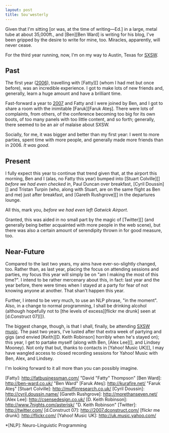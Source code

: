 ```yaml
---
layout: post
title: Sou'westerly
---
```

Given that I'm sitting \[or was, at the time of writing—Ed.\] in a
large, metal tube at about 35,000ft., and [Ben][Ben Ward] is writing for
his blog, I've been gripped by the desire to write for mine, too.
Miracles, apparently, will never cease.

For the third year running, now, I'm on my way to Austin, Texas for
[SXSW][SXSW 08].

## Past

The first year ([2006][SXSW 06]), travelling with [Fatty][] (whom I had
met but once before), was an incredible experience. I got to make lots
of new friends and, generally, learn a huge amount and have a brilliant
time.

Fast-forward a year to [2007][SXSW 07] and Fatty and I were joined by
Ben, and I got to share a room with the inimitable [Faruk][Faruk Ateş].
There were lots of complaints, from others, of the conference becoming
too big for its own boots, of too many panels with too little content,
and so forth; generally, there seemed to be an air of malaise about
SXSW.

Socially, for me, it was bigger and better than my first year: I went to
more parties, spent time with more people, and generally made more
friends than in 2006. *It was good*.

## Present

I fully expect this year to continue that trend given that, at the
airport this morning, Ben and I (alas, no Fatty this year) bumped into
[Stuart Colville][] *before we had even checked in*, Paul Duncan over
breakfast, [Cyril Doussin][] and Tristan Turpin (who, along with Stuart,
are on the same flight as Ben and me) just after breakfast, and [Gareth
Rushgrove][] in the departures lounge.

All this, mark you, *before we had even left Gatwick Airport*.

Granted, this was aided in no small part by the magic of [Twitter][]
(and generally being better acquainted with more people in the web
scene), but there was also a certain amount of serendipity thrown in for
good measure, too.

## Near-Future

Compared to the last two years, my aims have ever-so-slightly changed,
too. Rather than, as last year, placing the focus on attending sessions
and parties, my focus this year will simply be on "am I making the most
of this time?". I intend to be rather mercenary about this, in fact:
last year and the year before, there were times when I stayed at a party
for fear of not knowing anyone at another. That shan't happen this year.

Further, I intend to be very much, to use an NLP phrase, "in the
moment". Also, in a change to normal programming, I shall be drinking
alcohol (although hopefully not to [the levels of excess][flickr me drunk]
seen at [d.Construct 07][]).

The biggest change, though, is that I shall, finally, be attending [SXSW
music][SXSW 08 music]. The past two years, I've lusted after that extra
week of partying and gigs (and envied [Keith][D. Keith Robinson]
horribly when he's stayed on); this year, I get to partake myself (along
with Ben, [Alex Lee][], and Lindsey Mooney). Not only that but, thanks
to contacts in [Yahoo! Music UK][], I may have wangled access to closed
recording sessions for Yahoo! Music with Ben, Alex, and Lindsey.

I'm looking forward to it all more than you can possibly imagine.

[SXSW 06]:          http://2006.sxsw.com/      "SXSW 2006"
[SXSW 07]:          http://2007.sxsw.com/      "SXSW 2007"
[SXSW 08]:          http://2008.sxsw.com/      "SXSW 2008"
[SXSW 08 music]:    http://2008.sxsw.com/music/
[Fatty]:            http://fatbusinessman.com/ "David "Fatty" Thompson"
[Ben Ward]:         http://ben-ward.co.uk/     "Ben Ward"
[Faruk Ateş]:       http://kurafire.net/       "Faruk Ateş"
[Stuart Colville]:  http://muffinresearch.co.uk/
[Cyril Doussin]:    http://cyril.doussin.name/
[Gareth Rushgrove]: http://morethanseven.net/
[Alex Lee]:         http://csensedesign.co.uk/
[D. Keith Robinson]: http://www.7nights.com/asterisk/ "D. Keith Robinson"
[Twitter]:          http://twitter.com/
[d.Construct 07]:   http://2007.dconstruct.com/
[flickr me drunk]:  http://flickr.com/
[Yahoo! Music UK]:  http://uk.music.yahoo.com/

*[NLP]: Neuro-Linguistic Programming

